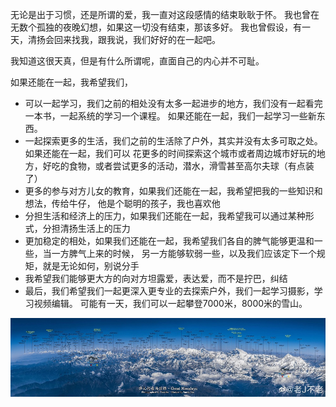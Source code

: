 无论是出于习惯，还是所谓的爱，我一直对这段感情的结束耿耿于怀。
我也曾在无数个孤独的夜晚幻想，如果这一切没有结束，那该多好。 
我也曾假设，有一天，清扬会回来找我，跟我说，我们好好的在一起吧。

我知道这很天真，但是有什么所谓呢，直面自己的内心并不可耻。

如果还能在一起，我希望我们，

* 可以一起学习，我们之前的相处没有太多一起进步的地方，我们没有一起看完一本书，一起系统的学习一个课程。
  如果还能在一起，我们一起学习一些新东西。
* 一起探索更多的生活，我们之前的生活除了户外，其实并没有太多可取之处。如果还能在一起，我们可以
  花更多的时间探索这个城市或者周边城市好玩的地方，好吃的食物，或者尝试更多的活动，潜水，滑雪甚至高尔夫球（有点装了）
* 更多的参与对方儿女的教育，如果我们还能在一起，我希望把我的一些知识和想法，传给牛仔，
  他是个聪明的孩子，我也喜欢他
* 分担生活和经济上的压力，如果我们还能在一起，我希望我可以通过某种形式，分担清扬生活上的压力
* 更加稳定的相处，如果我们还能在一起，我希望我们各自的脾气能够更温和一些，当一方脾气上来的时候，
  另一方能够软弱一些，以及我们应该定下一个规矩，就是无论如何，别说分手
* 我希望我们能够更大方的向对方坦露爱，表达爱，而不是拧巴，纠结
* 最后，我们希望我们一起更深入更专业的去探索户外，我们一起学习摄影，学习视频编辑。
  可能有一天，我们可以一起攀登7000米，8000米的雪山。

[![](https://raw.githubusercontent.com/helloqingyang/mkdocs/main/docs/images/Others/GreatHimalava_small.jpg)](https://raw.githubusercontent.com/helloqingyang/mkdocs/main/docs/images/Others/GreatHimalava_big.jpg)


